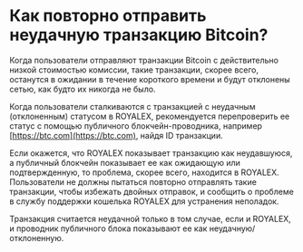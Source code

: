 # Как повторно отправить неудачную транзакцию Bitcoin?

Когда пользователи отправляют транзакции Bitcoin с действительно низкой стоимостью комиссии, такие транзакции, скорее всего, останутся в ожидании в течение короткого времени и будут отклонены сетью, как будто их никогда не было.

Когда пользователи сталкиваются с транзакцией с неудачным (отклоненным) статусом в ROYALEX, рекомендуется перепроверить ее статус с помощью публичного блокчейн-проводника, например [https://btc.com](https://btc.com), найдя ID транзакции.

Если окажется, что ROYALEX показывает транзакцию как неудавшуюся, а публичный блокчейн показывает ее как ожидающую или подтвержденную, то проблема, скорее всего, находится в ROYALEX. Пользователи не должны пытаться повторно отправлять такие транзакции, чтобы избежать двойных отправок, и сообщить о проблеме в службу поддержки кошелька ROYALEX для устранения неполадок.

Транзакция считается неудачной только в том случае, если и ROYALEX, и проводник публичного блока показывают ее как неудачную/отклоненную.